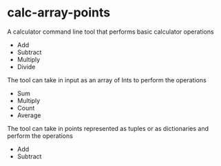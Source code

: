 # calc-array-points

A calculator command line tool that performs basic calculator operations
* Add
* Subtract
* Multiply
* Divide

The tool can take in input as an array of Ints to perform the operations
* Sum
* Multiply
* Count
* Average

The tool can take in points represented as tuples or as dictionaries and perform the operations
* Add
* Subtract 
